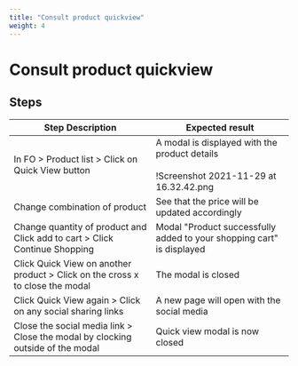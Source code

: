 ```yaml
---
title: "Consult product quickview"
weight: 4
---
```


# Consult product quickview
## Steps
| Step Description | Expected result |
| ----- | ----- |
| In FO > Product list > Click on Quick View button | A modal is displayed with the product details<br><br>!Screenshot 2021-11-29 at 16.32.42.png|width=625,height=309! |
| Change combination of product | See that the price will be updated accordingly |
| Change quantity of product and Click add to cart > Click Continue Shopping | Modal "Product successfully added to your shopping cart" is displayed |
| Click Quick View on another product > Click on the cross x to close the modal | The modal is closed |
| Click Quick View again > Click on any social sharing links | A new page will open with the social media |
| Close the social media link > Close the modal by clocking outside of the modal | Quick view modal is now closed |
